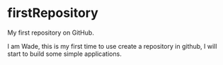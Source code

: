 # firstRepository
My first repository on GitHub.

I am Wade, this is my first time to use create a repository in github, I will start to build some simple applications.
